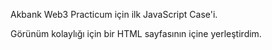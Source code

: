 Akbank Web3 Practicum için ilk JavaScript Case'i. 

Görünüm kolaylığı için bir HTML sayfasının içine yerleştirdim. 
